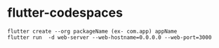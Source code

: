 # flutter-codespaces

```
flutter create --org packageName (ex- com.app) appName
flutter run  -d web-server --web-hostname=0.0.0.0 --web-port=3000
```
